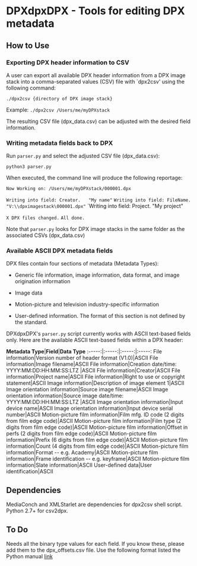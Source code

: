 # DPXdpxDPX - Tools for editing DPX metadata

## How to Use

### Exporting DPX header information to CSV

A user can export all available DPX header information from a DPX image stack into a comma-separated values (CSV) file with `dpx2csv' using the following command:
 
 `./dpx2csv {directory of DPX image stack}`
 
Example: `./dpx2csv /Users/me/myDPXstack`

The resulting CSV file (dpx_data.csv) can be adjusted with the desired field information.

### Writing metadata fields back to DPX

Run `parser.py` and select the adjusted CSV file (dpx_data.csv):

`python3 parser.py`

When executed, the command line will produce the following reportage:

`Now Working on: /Users/me/myDPXstack/000001.dpx`

`Writing into field: Creator. 	"My name"`
`Writing into field: FileName.    "V:\\dpximagestack\000001.dpx"`
`Writing into field: Project. 	  "My project"

`X DPX files changed.`
`All done.`

Note that `parser.py` looks for DPX image stacks in the same folder as the associated CSVs (dpx_data.csv)

### Available ASCII DPX metadata fields

DPX files contain four sections of metadata (Metadata Types):

- Generic file information, image information, data format, and image origination information

- Image data

- Motion-picture and television industry-specific information

- User-defined information. The format of this section is not defined by the standard. 

DPXdpxDPX's `parser.py` script currently works with ASCII text-based fields only. Here are the available ASCII text-based fields within a DPX header:

**Metadata Type**|**Field**|**Data Type**
:-----:|:-----:|:-----:|:-----:
File information|Version number of header format (V1.0)|ASCII
File information|Image filename|ASCII
File information|Creation date/time: YYYY:MM:DD:HH:MM:SS:LTZ |ASCII 
File information|Creator|ASCII
File information|Project name|ASCII
File information|Right to use or copyright statement|ASCII
Image information|Description of image element 1|ASCII
Image orientation information|Source image filename|ASCII
Image orientation information|Source image date/time: YYYY:MM:DD:HH:MM:SS:LTZ |ASCII
Image orientation information|Input device name|ASCII
Image orientation information|Input device serial number|ASCII
Motion-picture film information|Film mfg. ID code (2 digits from film edge code)|ASCII
Motion-picture film information|Film type (2 digits from film edge code)|ASCII
Motion-picture film information|Offset in perfs (2 digits from film edge code)|ASCII
Motion-picture film information|Prefix (6 digits from film edge code)|ASCII
Motion-picture film information|Count (4 digits from film edge code)|ASCII
Motion-picture film information|Format -- e.g. Academy|ASCII
Motion-picture film information|Frame identification -- e.g. keyframe|ASCII
Motion-picture film information|Slate information|ASCII
User-defined data|User identification|ASCII

## Dependencies

MediaConch and XMLStarlet are dependencies for dpx2csv shell script.
Python 2.7+ for csv2dpx.

## To Do

Needs all the binary type values for each field. If you know these, please add them to the dpx_offsets.csv file. Use the following format listed the Python manual [link](https://docs.python.org/2/library/struct.html#format-characters)



